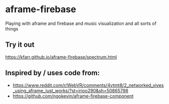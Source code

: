 # aframe-firebase
Playing with aframe and firebase and music visualization and all sorts of things

## Try it out
https://kfarr.github.io/aframe-firebase/spectrum.html

## Inspired by / uses code from:
* https://www.reddit.com/r/WebVR/comments/4vtmt8/2_networked_vives_using_aframe_just_works/?st=irioo290&sh=50865798
* https://github.com/ngokevin/aframe-firebase-component
